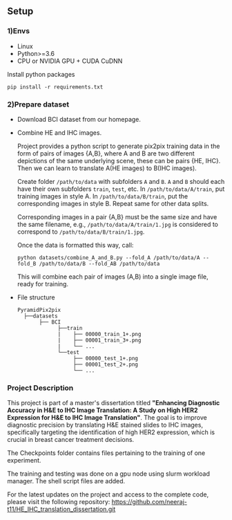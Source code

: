 ## Setup
### 1)Envs
- Linux
- Python>=3.6
- CPU or NVIDIA GPU + CUDA CuDNN

Install python packages
```
pip install -r requirements.txt
```
### 2)Prepare dataset
- Download BCI dataset from our homepage.
- Combine HE and IHC images.

  Project provides a python script to generate pix2pix training data in the form of pairs of images {A,B}, where A and B are two different depictions of the same underlying scene, these can be pairs {HE, IHC}. Then we can learn to translate A(HE images) to B(IHC images).

  Create folder `/path/to/data` with subfolders `A` and `B`. `A` and `B` should each have their own subfolders `train`, `test`, etc. In `/path/to/data/A/train`, put training images in style A. In `/path/to/data/B/train`, put the corresponding images in style B. Repeat same for other data splits.

  Corresponding images in a pair {A,B} must be the same size and have the same filename, e.g., `/path/to/data/A/train/1.jpg` is considered to correspond to `/path/to/data/B/train/1.jpg`.

  Once the data is formatted this way, call:
  ```
  python datasets/combine_A_and_B.py --fold_A /path/to/data/A --fold_B /path/to/data/B --fold_AB /path/to/data
  ```

  This will combine each pair of images (A,B) into a single image file, ready for training.

- File structure
  ```
  PyramidPix2pix
    ├──datasets
         ├── BCI
               ├──train
               |    ├── 00000_train_1+.png
               |    ├── 00001_train_3+.png
               |    └── ...
               └──test
                    ├── 00000_test_1+.png
                    ├── 00001_test_2+.png
                    └── ...

  ```



### Project Description

This project is part of a master's dissertation titled **"Enhancing Diagnostic Accuracy in H&E to IHC Image Translation: A Study on High HER2 Expression for H&E to IHC Image Translation"**. The goal is to improve diagnostic precision by translating H&E stained slides to IHC images, specifically targeting the identification of high HER2 expression, which is crucial in breast cancer treatment decisions.


The Checkpoints folder contains files pertaining to the training of one experiment. 


The training and testing was done on a gpu node using slurm workload manager. The shell script files are added. 


For the latest updates on the project and access to the complete code, please visit the following repository: https://github.com/neeraj-t11/HE_IHC_translation_dissertation.git
